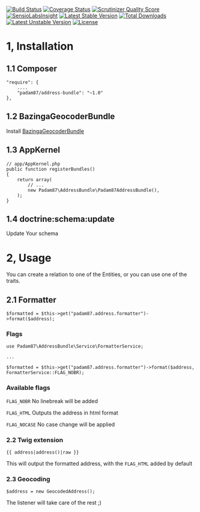 [![Build Status](https://travis-ci.org/Padam87/AddressBundle.png?branch=master)](https://travis-ci.org/Padam87/AddressBundle)
[![Coverage Status](https://coveralls.io/repos/Padam87/AddressBundle/badge.png)](https://coveralls.io/r/Padam87/AddressBundle)
[![Scrutinizer Quality Score](https://scrutinizer-ci.com/g/Padam87/AddressBundle/badges/quality-score.png?s=0b5ffbc4452af27287b8d8a3dd20d666babe16d3)](https://scrutinizer-ci.com/g/Padam87/AddressBundle/)
[![SensioLabsInsight](https://insight.sensiolabs.com/projects/b360d86c-7095-4e57-8f4e-e626a1b50dc1/mini.png)](https://insight.sensiolabs.com/projects/b360d86c-7095-4e57-8f4e-e626a1b50dc1)
[![Latest Stable Version](https://poser.pugx.org/padam87/address-bundle/v/stable.png)](https://packagist.org/packages/padam87/address-bundle)
[![Total Downloads](https://poser.pugx.org/padam87/address-bundle/downloads.png)](https://packagist.org/packages/padam87/address-bundle)
[![Latest Unstable Version](https://poser.pugx.org/padam87/address-bundle/v/unstable.png)](https://packagist.org/packages/padam87/address-bundle) 
[![License](https://poser.pugx.org/padam87/address-bundle/license.png)](https://packagist.org/packages/padam87/address-bundle)

# 1, Installation #

## 1.1 Composer ##

	"require": {
		....
		"padam87/address-bundle": "~1.0"
	},

## 1.2 BazingaGeocoderBundle ##

Install [BazingaGeocoderBundle](https://github.com/willdurand/BazingaGeocoderBundle)

## 1.3 AppKernel ##

	// app/AppKernel.php
	public function registerBundles()
	{
	    return array(
	        // ...
	        new Padam87\AddressBundle\Padam87AddressBundle(),
	    );
	}

## 1.4 doctrine:schema:update ##

Update Your schema

# 2, Usage #

You can create a relation to one of the Entities, or you can use one of the traits.

## 2.1 Formatter ##

	$formatted = $this->get("padam87.address.formatter")->format($address);

### Flags ###

	use Padam87\AddressBundle\Service\FormatterService;

	...

	$formatted = $this->get("padam87.address.formatter")->format($address, FormatterService::FLAG_NOBR);

### Available flags ###

`FLAG_NOBR` No linebreak will be added

`FLAG_HTML` Outputs the address in html format

`FLAG_NOCASE` No case change will be applied

### 2.2 Twig extension ###

	{{ address|address()|raw }}

This will output the formatted address, with the `FLAG_HTML` added by default

### 2.3 Geocoding ###

	$address = new GeocodedAddress();

The listener will take care of the rest ;)
